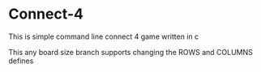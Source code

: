 # Connect-4
This is simple command line connect 4 game written in c

This any board size branch supports changing the ROWS and COLUMNS defines
